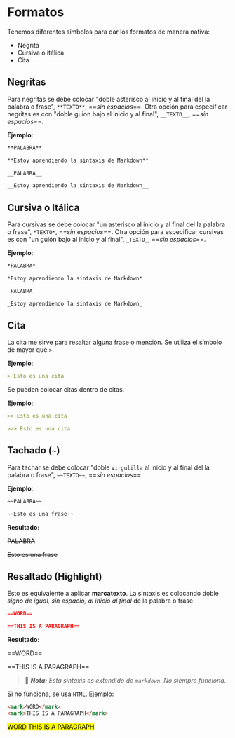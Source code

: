 # Formatos

Tenemos diferentes símbolos para dar los formatos de manera nativa:

- Negrita
- Cursiva o itálica
- Cita

## Negritas

Para negritas se debe colocar "doble asterisco al inicio y al final del la palabra o frase", `**TEXTO**`, ==*sin espacios*==.
Otra opción para especificar negritas es con "doble guion bajo al inicio y al final", `__TEXTO__`, ==*sin espacios*==.

**Ejemplo**:

```markdown
**PALABRA**

**Estoy aprendiendo la sintaxis de Markdown**

__PALABRA__

__Estoy aprendiendo la sintaxis de Markdown__
```
## Cursiva o Itálica

Para cursivas se debe colocar "un asterisco al inicio y al final del la palabra o frase", `*TEXTO*`, ==*sin espacios*==.
Otra opción para especificar cursivas es con "un guión bajo al inicio y al final", `_TEXTO_`, ==*sin espacios*==.

**Ejemplo**:

```markdown
*PALABRA*

*Estoy aprendiendo la sintaxis de Markdown*

_PALABRA_

_Estoy aprendiendo la sintaxis de Markdown_
```

## Cita

La cita me sirve para resaltar alguna frase o mención. 
Se utiliza el símbolo de mayor que `>`.

**Ejemplo**:

```markdown
> Esto es una cita
```

Se pueden colocar citas dentro de citas.

**Ejemplo**:

```markdown
>> Esto es una cita

>>> Esto es una cita
```

## Tachado (`~`)

Para tachar se debe colocar "doble `virgulilla` al inicio y al final del la palabra o frase", `~~TEXTO~~`, ==*sin espacios*==.

**Ejemplo**:

```markdown
~~PALABRA~~

~~Esto es una frase~~
```

**Resultado:**

~~PALABRA~~

~~Esto es una frase~~

## Resaltado (Highlight)

Esto es equivalente a aplicar **marcatexto**.
La sintaxis es colocando doble *signo de igual, sin espacio, al inicio al final* de la palabra o frase.

```markdown
==WORD==

==THIS IS A PARAGRAPH==
```

**Resultado:**

==WORD==

==THIS IS A PARAGRAPH==


> 📝 ***Nota:** Esta sintaxis es extendido de `markdown`. No siempre funciona.*

Si no funciona, se usa `HTML`. Ejemplo:

```html
<mark>WORD</mark>
<mark>THIS IS A PARAGRAPH</mark>
```

<mark>WORD</mark>
<mark>THIS IS A PARAGRAPH</mark>
